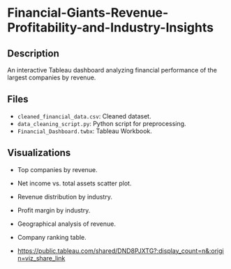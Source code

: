 # Financial-Giants-Revenue-Profitability-and-Industry-Insights

## Description
An interactive Tableau dashboard analyzing financial performance of the largest companies by revenue.

## Files
- `cleaned_financial_data.csv`: Cleaned dataset.
- `data_cleaning_script.py`: Python script for preprocessing.
- `Financial_Dashboard.twbx`: Tableau Workbook.

## Visualizations
- Top companies by revenue.
- Net income vs. total assets scatter plot.
- Revenue distribution by industry.
- Profit margin by industry.
- Geographical analysis of revenue.
- Company ranking table.

- https://public.tableau.com/shared/DND8PJXTG?:display_count=n&:origin=viz_share_link
